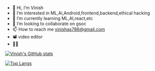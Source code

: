 - 👋 Hi, I’m Vinish
- 👀 I’m interested in ML,Ai,Android,frontend,backend,ethical hacking
- 🌱 I’m currently learning ML,AI,react,etc
- 💞️ I’m looking to collaborate on gsoc
- 📫 How to reach me vinishas786@gmail.com
- 📽 video editor
- 👨‍🎓




[![Vinish's GitHub stats](https://github-readme-stats.vercel.app/api?username=vinishhub)](https://github.com/vinishhub/github-readme-stats)


[![Top Langs](https://github-readme-stats.vercel.app/api/top-langs/?username=vinishhub&layout=compact)](https://github.com/vinishhub/github-readme-stats)

<!---
vinishhub/vinishhub is a ✨ special ✨ repository because its `README.md` (this file) appears on your GitHub profile.
You can click the Preview link to take a look at your changes.
--->
